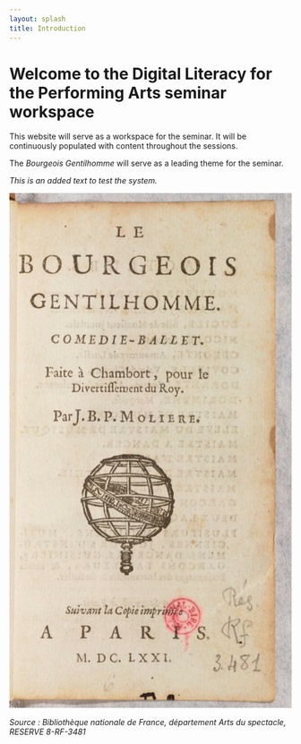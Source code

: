 ```yaml
---
layout: splash
title: Introduction
---
```


# Welcome to the Digital Literacy for the Performing Arts seminar workspace

This website will serve as a workspace for the seminar. It will be continuously populated with content throughout the sessions. 

The *Bourgeois Gentilhomme* will serve as a leading theme for the seminar.

*This is an added text to test the system.*

![Bourgeois Gentilhomme](./images/sessions/homepage.png)

*Source : Bibliothèque nationale de France, département Arts du spectacle, RESERVE 8-RF-3481*